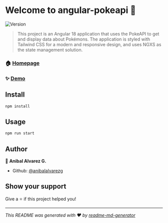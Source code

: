 # Welcome to angular-pokeapi 👋
![Version](https://img.shields.io/badge/version-0.0.0-blue.svg?cacheSeconds=2592000)

> This project is an Angular 18 application that uses the PokeAPI to get and display data about Pokémons. The application is styled with Tailwind CSS for a modern and responsive design, and uses NGXS as the state management solution.

### 🏠 [Homepage](https://neon-dasik-243c28.netlify.app/)

### ✨ [Demo](https://neon-dasik-243c28.netlify.app/)

## Install

```sh
npm install
```

## Usage

```sh
npm run start
```

## Author

👤 **Anibal Alvarez G.**

* Github: [@anibalalvarezg](https://github.com/anibalalvarezg)

## Show your support

Give a ⭐️ if this project helped you!


***
_This README was generated with ❤️ by [readme-md-generator](https://github.com/kefranabg/readme-md-generator)_